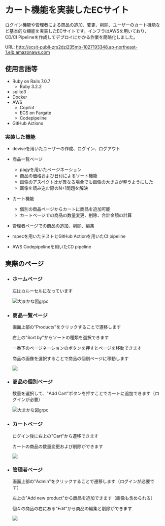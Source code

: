 # カート機能を実装したECサイト

ログイン機能や管理者による商品の追加、変更、削除、ユーザーのカート機能など基本的な機能を実装したECサイトです。インフラはAWSを用いており、CD/CI Pipelineを作成してデプロイにかかる作業を簡略化しました。

URL: http://ecsit-publi-zrs2dzi235mb-1027193348.ap-northeast-1.elb.amazonaws.com

## 使用言語等

- Ruby on Rails 7.0.7
  - Ruby 3.2.2
- sqlite3
- Docker
- AWS
  - Copilot
  - ECS on Fargate
  - Codepipeline
- GitHub Actions

### 実装した機能

- deviseを用いたユーザーの作成、ログイン、ログアウト

- 商品一覧ページ
  
  - pagyを用いたページネーション
  - 商品の価格および日付によるソート機能
  - 画像のアスペクト比が異なる場合でも画像の大きさが整うようにした
  - 画像を読み込む際のN+1問題を解決

- カート機能
  
  - 個別の商品ページからカートに商品を追加可能
  - カートページでの商品の数量変更、削除、合計金額の計算

- 管理者ページでの商品の追加、削除、編集

- rspecを用いたテストとGitHub Actionを用いたCI pipeline

- AWS Codepipelineを用いたCD pipeline

## 実際のページ

- ### ホームページ
  
  左はカルーセルになっています
  
  ![大まかな図grpc](\\wsl.localhost\Ubuntu-22.04\home\yasuda\Docker_container\rails\myapp\READMEsrc\homepage.png)

- ### 商品一覧ページ
  
  画面上部の"Products"をクリックすることで遷移します
  
  右上の"Sort by"からソートの種類を選択できます
  
  一番下のページネーションのボタンを押すとページを移動できます
  
  商品の画像を選択することで商品の個別ページに移動します
  
  ![](\\wsl.localhost\Ubuntu-22.04\home\yasuda\Docker_container\rails\myapp\READMEsrc\products.png)

- ### 商品の個別ページ
  
  数量を選択して、"Add Cart"ボタンを押すことでカートに追加できます（ログインが必要）
  
  ![大まかな図grpc](\\wsl.localhost\Ubuntu-22.04\home\yasuda\Docker_container\rails\myapp\READMEsrc\product.png)

- ### カートページ
  
  ログイン後に右上の"Cart"から遷移できます
  
  カートの商品の数量変更および削除ができます
  
  ![](\\wsl.localhost\Ubuntu-22.04\home\yasuda\Docker_container\rails\myapp\READMEsrc\cart_items.png)

- ### 管理者ページ
  
  画面上部の"Admin"をクリックすることで遷移します（ログインが必要です）
  
  左上の"Add new product"から商品を追加できます（画像も含められる）
  
  個々の商品の右にある"Edit"から商品の編集と削除ができます
  
  ![](\\wsl.localhost\Ubuntu-22.04\home\yasuda\Docker_container\rails\myapp\READMEsrc\admin_products.png)
